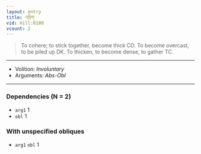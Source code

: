 ```yaml
---
layout: entry
title: འཁྲིག་
vid: Hill:0180
vcount: 2
---
```

> To cohere; to stick together, become thick CD\. To become overcast, to be piled up DK\. To thicken, to become dense, to gather TC\.

---
* Volition: _Involuntary_
* Arguments: _Abs-Obl_

---

### Dependencies (N = 2)
* `arg1` 1
* `obl` 1


### With unspecified obliques
* `arg1` `obl` 1

